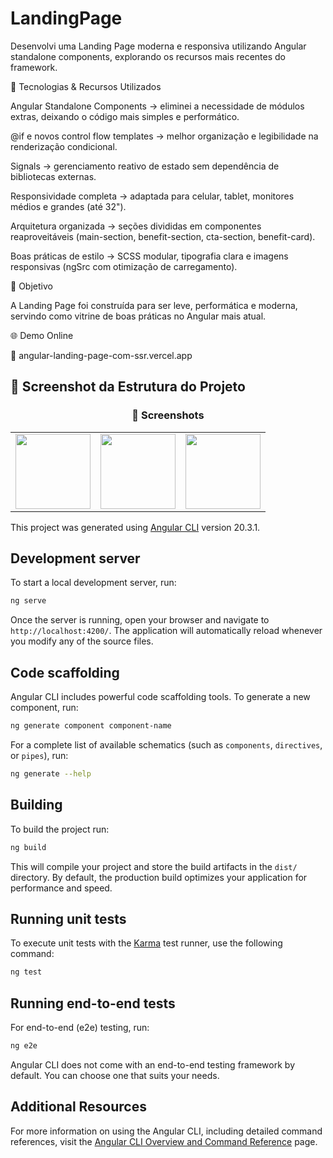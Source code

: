 # LandingPage

Desenvolvi uma Landing Page moderna e responsiva utilizando Angular standalone components, explorando os recursos mais recentes do framework.

🔧 Tecnologias & Recursos Utilizados

Angular Standalone Components → eliminei a necessidade de módulos extras, deixando o código mais simples e performático.

@if e novos control flow templates → melhor organização e legibilidade na renderização condicional.

Signals → gerenciamento reativo de estado sem dependência de bibliotecas externas.

Responsividade completa → adaptada para celular, tablet, monitores médios e grandes (até 32").

Arquitetura organizada → seções divididas em componentes reaproveitáveis (main-section, benefit-section, cta-section, benefit-card).

Boas práticas de estilo → SCSS modular, tipografia clara e imagens responsivas (ngSrc com otimização de carregamento).

🎯 Objetivo

A Landing Page foi construída para ser leve, performática e moderna, servindo como vitrine de boas práticas no Angular mais atual.


🌐 Demo Online

🔗 angular-landing-page-com-ssr.vercel.app

## 📸 Screenshot da Estrutura do Projeto

<h3 align="center">📸 Screenshots</h3>

<table>  
  <tr>
    <td><img src="https://github.com/user-attachments/assets/7e39f9f6-5f00-4daf-857f-54e7ac6d9881" width="120"/></td>
    <td><img src="https://github.com/user-attachments/assets/a251cac0-6457-42b0-ae71-511e1807ee1d" width="120"/></td>
    <td><img src="https://github.com/user-attachments/assets/1c12ab5e-6ad2-4316-aa1c-e8f1352a30be" width="120"/></td>
  </tr>
</table>


This project was generated using [Angular CLI](https://github.com/angular/angular-cli) version 20.3.1.

## Development server

To start a local development server, run:

```bash
ng serve
```

Once the server is running, open your browser and navigate to `http://localhost:4200/`. The application will automatically reload whenever you modify any of the source files.

## Code scaffolding

Angular CLI includes powerful code scaffolding tools. To generate a new component, run:

```bash
ng generate component component-name
```

For a complete list of available schematics (such as `components`, `directives`, or `pipes`), run:

```bash
ng generate --help
```

## Building

To build the project run:

```bash
ng build
```

This will compile your project and store the build artifacts in the `dist/` directory. By default, the production build optimizes your application for performance and speed.

## Running unit tests

To execute unit tests with the [Karma](https://karma-runner.github.io) test runner, use the following command:

```bash
ng test
```

## Running end-to-end tests

For end-to-end (e2e) testing, run:

```bash
ng e2e
```

Angular CLI does not come with an end-to-end testing framework by default. You can choose one that suits your needs.

## Additional Resources

For more information on using the Angular CLI, including detailed command references, visit the [Angular CLI Overview and Command Reference](https://angular.dev/tools/cli) page.
